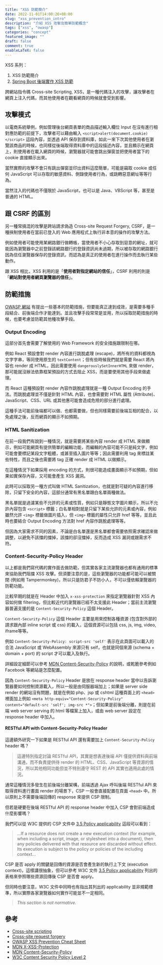```yaml
---
title: "XSS 防範簡介"
date: 2022-11-01T14:00:26+08:00
slug: "xss_prevention_intro"
description: "介紹 XSS 攻擊及簡單防範概念"
tags: ["xss", "owasp"]
categories: "concept"
featured_image: ""
draft: false
comment: true
enableLaTeX: false
---
```


XSS 系列：

1. XSS 防範簡介
2. [Spring Boot 後端實作 XSS 防範](https://idontwannarock.github.io/tech_blog/2022/11/xss_prevention_spring_boot/)

跨網站指令碼 Cross-site Scripting, XSS，是一種代碼注入的攻擊，讓攻擊者在網頁上注入代碼，而其他使用者在觀看網頁的時候就會受到影響。

## 攻擊模式

以電商系統舉例，例如管理後台網頁表單的商品描述輸入欄位 Input 在沒有進行相對應防範的前提下，攻擊者可以藉由輸入 `<script>alert(document.cookie)</script>` 這段內容，並透過 API 保存到資料庫，如此一來下次其他使用者在瀏覽該商品的時候，也同樣從後端取得資料庫中的這段描述內容，並且顯示在網頁上，則使用者在載入網頁的時候，瀏覽器就可能會跳出彈窗並把使用者當下的 cookie 直接顯示出來。

當然實際的攻擊不會只有跳出彈窗並印出資料這麼簡單，可能是竊取 cookie 或任何 JavaScript 可以存取的敏感資料、側錄使用者行為，或跳轉惡意網址等等行為。

當然注入的代碼也不僅限於 JavaScript，也可以是 Java、VBScript 等，甚至是普通的 HTML。

## 跟 CSRF 的區別

另一種常搞混的攻擊是跨站請求偽造 Cross-site Request Forgery, CSRF，是一種挾制使用者在當前已登入的 Web 應用程式上執行非本意的操作的攻擊方法。

例如使用者可能使用某網路銀行做轉帳，當使用者不小心存取到惡意的網址，就可能因為瀏覽器中之前登錄該網路銀行的登錄資訊尚未過期，所以被存取的網路銀行因為信任瀏覽器保存的登錄資訊，而認為是真正的使用者在進行操作而去執行某些動作。

跟 XSS 相比，XSS 利用的是「**使用者對指定網站的信任**」，CSRF 利用的則是「**網站對使用者網頁瀏覽器的信任**」。

## 防範措施

[OWASP 網站](https://cheatsheetseries.owasp.org/cheatsheets/Cross_Site_Scripting_Prevention_Cheat_Sheet.html) 有提出一些基本的防範措施，但要能真正達到成效，是需要多種手段結合、前後端合作才能達到。並且攻擊手段常常是並用，所以採取防範措施的時候，也要考慮並防範其他種攻擊手段。

### Output Encoding

這部分首先會需要了解使用的 Web Framework 的安全措施跟限制在哪。

例如 React 預設會對 render 內容進行跳脫處理 (escape)，將所有的資料都視為文字字串，等同使用原生的 `textContent`；但有些時候我們就是需要 React 將內容也 render 成 HTML，因此需要使用 `dangerouslySetInnerHTML` 來做 render，那可能就沒辦法依靠框架預設的方式去阻止 XSS，而是要使用其他手段來做處理。

而 React 這種預設對 render 內容作跳脫處理就是一種 Output Encoding 的手法。而跳脫處理並不僅是針對 HTML 內容，也會需要對 HTML 屬性 (Attribute)、JavaScript、CSS、URL 或其他惠可能會造成危險的部分進行處理。

這種手法可能前後端都可以做、也都需要做，但也同樣需要前後端互相的配合，以免處理之後，反而網頁的顯示不如預期。

### HTML Sanitization

在前一段我們有說到一種情況，就是需要將某些內容 render 成 HTML 來做顯示，例如可能網頁有提供簡單的編輯功能，而編輯的內容可能不只是純文字，例如可能會要標記某段文字粗體，或甚至插入圖片等等；因此需要利用 tag 來標註某些特性，而且之後也需要將 tag 正確 render 成 HTML 以做顯示。

在這種情況下如果採用 encoding 的方式，則很可能造成畫面顯示不如預期，但如果如實保存內容，又可能會產生 XSS 漏洞。

此時可以採取另一種方式叫做 HTML Sanitization，也就是對可疑的內容進行移除，只留下安全的內容，這部分通常有黑名單跟白名單兩種做法。

黑名單就是過濾某些不允許的元素或性質，例如只是靜態文字圖片顯示，所以不允許內容包含 `<script>` 標籤；白名單相對就是只留下某些允許的元素或內容，例如雖然允許 `<img>` 標籤做圖片插入，但 `<img>` 標籤的屬性只允許 href 等等，並且此時也要結合 Output Encoding 方法對 href 內容作跳脫處理等等。

但因為大家需求不同的因素，不論是白名單還是黑名單都會需要依照需求確認來做調整，以避免不該擋的擋掉，該擋的卻沒擋掉，反而造成 XSS 漏洞或跟需求不符。

### Content-Security-Policy Header

以上都是我們寫代碼的實作面去做防範，但其實各家主流瀏覽器也都有通用的標準來協助我們阻擋 XSS 攻擊。但須要注意的是，這些瀏覽器的功能都可能可以被關閉 (例如用 Tampermonkey)，所以只是防君子不防小人，不可以僅依賴瀏覽器的防範功能。

比較早期的就是在 Header 中加入 `x-xss-protection` 來指定瀏覽器針對 XSS 內容如何做 filtering，但比較近代的瀏覽器已經不太支援此 Header；當前主流瀏覽器普遍支援的是 `Content-Security-Policy` 這個 Header。

`Content-Security-Policy` 這個 Header 主要是用來控制各種資源 (包含對外部的請求跟內部 inline script 或 css) 的載入，這個資源可以包括 css, js, img, video, iframe等等。

例如 `Content-Security-Policy: script-src 'self'` 表示在此頁面可以載入的合法 JavaScript 或 WebAssembly 來源只有 self，也就是同個來源 (schema + domain + port) 的 script 才可以載入及執行。

詳細設定細節可以參考 [MDN Content-Security-Policy](https://developer.mozilla.org/en-US/docs/Web/HTTP/Headers/Content-Security-Policy) 的說明，或乾脆參考例如 Facebook 等網站是怎麼配置。

因為 `Content-Security-Policy` Header 是放在 response header 當中以告訴瀏覽器要如何控制資源載入，所以一般是由伺服器端加上；如果是 server side render 的網站沒有問題，就是在例如 php、jsp 或 cshtml 這種頁面上的 `<head>` 裡面加上例如 `<meta http-equiv="Content-Security-Policy" content="default-src 'self'; img-src *">`；但如果是前後端分離，則是在前端 web server serving 的 html 等檔案上加入，或由 web server 設定在 response header 中加入。

#### RESTful API with Content-Security-Policy Header

這邊額外研究一下如果是 RESTful API 還有需要加上 `Content-Security-Policy` header 嗎？

> 這邊特別指定討論 RESTful API，其實是想表達後端 API 僅提供資料與前端溝通，而不負責提供待 render 的 HTML、CSS、JavaScript 等資源的情況，所以其他相同功能但並不特別遵守 REST 的 API 其實也適用此處的情況。

通常這種情況多發生在前後端分離架構，前端透過 Ajax 呼叫後端 RESTful API 來取得資料進行畫面 render 的場景下，CSP 一般會直接配置在頁面 `<head>` 中。所以原則上不需要後端回傳的 response 來提供 CSP 限制。

但若是硬要在後端 RESTful API 的 response header 中加入 CSP 會對前端造成什麼影響嗎？

我們可以從 W3C 提供的 CSP 文件中 [3.5 Policy applicability](https://www.w3.org/TR/CSP2/#which-policy-applies) 這段可以看到：

> ...If a resource does not create a new execution context (for example, when including a script, image, or stylesheet into a document), then any policies delivered with that resource are discarded without effect. Its execution is subject to the policy or policies of the including context...

CSP 是否 apply 的關鍵是回傳的資源是否會產生新的執行上下文 (execution context)，這樣講很抽象，但可以參考 W3C 文件 [3.5 Policy applicability](https://www.w3.org/TR/CSP2/#which-policy-applies) 列出的表格來參照哪些資源回傳後 CSP 是否會 apply。

但同時也要注意，W3C 文件中同時也有指出其列出的 applicability 並非規範標準，所以實際各家瀏覽器如何實作可能並不一定相同。

> *This section is not normative.*

## 參考

- [Cross-site scripting](https://en.wikipedia.org/wiki/Cross-site_scripting)
- [Cross-site request forgery](https://en.wikipedia.org/wiki/Cross-site_request_forgery)
- [OWASP XSS Prevention Cheat Sheet](https://cheatsheetseries.owasp.org/cheatsheets/Cross_Site_Scripting_Prevention_Cheat_Sheet.html)
- [MDN X-XSS-Protection](https://developer.mozilla.org/en-US/docs/Web/HTTP/Headers/X-XSS-Protection)
- [MDN Content-Security-Policy](https://developer.mozilla.org/en-US/docs/Web/HTTP/Headers/Content-Security-Policy)
- [W3C Content Security Policy Level 2](https://www.w3.org/TR/CSP2/)
